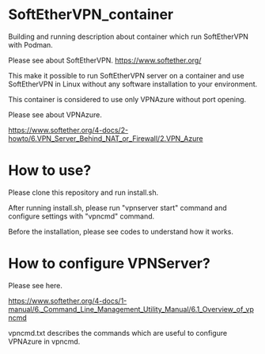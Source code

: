 # SoftEtherVPN_container
Building and running description about container which run SoftEtherVPN with Podman.

Please see about SoftEtherVPN. <https://www.softether.org/>

This make it possible to run SoftEtherVPN server on a container and use SoftEtherVPN in Linux without any software installation to your environment.

This container is considered to use only VPNAzure without port opening.

Please see about VPNAzure.

<https://www.softether.org/4-docs/2-howto/6.VPN_Server_Behind_NAT_or_Firewall/2.VPN_Azure>

# How to use?
Please clone this repository and run install.sh.

After running install.sh, please run "vpnserver start" command and configure settings with "vpncmd" command.

Before the installation, please see codes to understand how it works. 


# How to configure VPNServer? 
Please see here.

<https://www.softether.org/4-docs/1-manual/6._Command_Line_Management_Utility_Manual/6.1_Overview_of_vpncmd>

vpncmd.txt describes the commands which are useful to configure VPNAzure in vpncmd.
